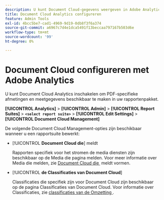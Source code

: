 ```yaml
---
description: U kunt Document Cloud-gegevens weergeven in Adobe Analytics
title: Document Cloud Analytics configureren
feature: Admin Tools
exl-id: 4bcc5be7-cad1-4969-9d19-0db8f3f6a374
source-git-commit: a6967c7d4e1dca5491f13beccaa797167b503d6e
workflow-type: tm+mt
source-wordcount: '99'
ht-degree: 0%

---
```


# Document Cloud configureren met Adobe Analytics

U kunt Document Cloud Analytics inschakelen om PDF-specifieke afmetingen en meetgegevens beschikbaar te maken in uw rapportenpakket.

**[!UICONTROL Analytics]** > **[!UICONTROL Admin]** > **[!UICONTROL Report Suites]** > **`<select report suite>`** > **[!UICONTROL Edit Settings]** > **[!UICONTROL Document Cloud Management]**

De volgende Document Cloud Management-opties zijn beschikbaar wanneer u een rapportsuite bewerkt:

* [!UICONTROL **Document Cloud die**] meldt

  Rapporten specifiek voor het stromen de media diensten zijn beschikbaar op de Media die pagina melden. Voor meer informatie over Media die melden, zie [&#x200B; Document Cloud die &#x200B;](/help/admin/tools/manage-rs/edit-settings/document-cloud-config.md) meldt vormen.

* [!UICONTROL **de Classificaties van Document Cloud**]

  Classificaties die specifiek zijn voor Document Cloud zijn beschikbaar op de pagina Classificaties van Document Cloud. Voor informatie over Classificaties, zie [&#x200B; classificaties van de Omzetting &#x200B;](/help/admin/tools/manage-rs/edit-settings/conversion-var-admin/conversion-classifications.md).
